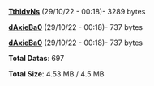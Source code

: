 [**TthidvNs**](/data/TthidvNs.txt) (29/10/22 - 00:18)- 3289 bytes

[**dAxieBa0**](/data/dAxieBa0.txt) (29/10/22 - 00:18)- 737 bytes

[**dAxieBa0**](/data/dAxieBa0.txt) (29/10/22 - 00:18)- 737 bytes

**Total Datas**: 697

**Total Size**: 4.53 MB / 4.5 MB